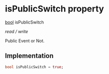 


# isPublicSwitch property







[bool](https://api.flutter.dev/flutter/dart-core/bool-class.html) isPublicSwitch
  
_<span class="feature">read / write</span>_



<p>Public Event or Not.</p>



## Implementation

```dart
bool isPublicSwitch = true;
```







